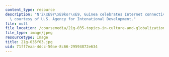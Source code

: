 ```yaml
---
content_type: resource
description: "N'Z\xE9r\xE9kor\xE9, Guinea celebrates Internet connectivity. Image\
  \ courtesy of U.S. Agency for Intenational Development."
file: null
file_location: /coursemedia/21g-035-topics-in-culture-and-globalization-fall-2003/71ff7eaa4dcc50ae8c6629594872e634_21g-035f03.jpg
file_type: image/jpeg
resourcetype: Image
title: 21g-035f03.jpg
uid: 71ff7eaa-4dcc-50ae-8c66-29594872e634
---
```

